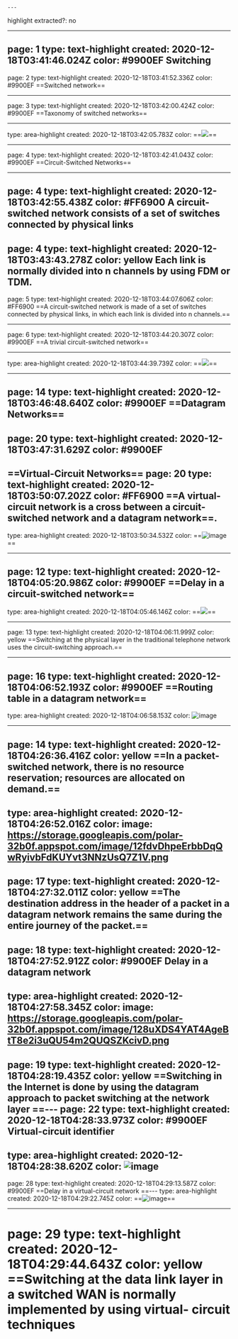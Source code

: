 	---
highlight extracted?: no

---
page: 1
type: text-highlight
created: 2020-12-18T03:41:46.024Z
color: #9900EF
Switching
---
page: 2
type: text-highlight
created: 2020-12-18T03:41:52.336Z
color: #9900EF
==Switched network==

---
page: 3
type: text-highlight
created: 2020-12-18T03:42:00.424Z
color: #9900EF
==Taxonomy of switched networks==

---
type: area-highlight
created: 2020-12-18T03:42:05.783Z
color: 
==![](https://storage.googleapis.com/polar-32b0f.appspot.com/image/12eXTdmNQGZVC33JAQe4bEUmitii6kfwk6rr2vXD.png)==

---
page: 4
type: text-highlight
created: 2020-12-18T03:42:41.043Z
color: #9900EF
==Circuit-Switched Networks==

---
page: 4
type: text-highlight
created: 2020-12-18T03:42:55.438Z
color: #FF6900
A circuit-switched network consists of a set of switches connected by physical links
---
page: 4
type: text-highlight
created: 2020-12-18T03:43:43.278Z
color: yellow
Each link is normally divided into n channels by using FDM or TDM.
---
page: 5
type: text-highlight
created: 2020-12-18T03:44:07.606Z
color: #FF6900
==A circuit-switched network is made of a set of switches connected by physical links, in which  each link is divided into n channels.==

---
page: 6
type: text-highlight
created: 2020-12-18T03:44:20.307Z
color: #9900EF
==A trivial circuit-switched network==

---
type: area-highlight
created: 2020-12-18T03:44:39.739Z
color: 
==![]( https://storage.googleapis.com/polar-32b0f.appspot.com/image/12frXNQQsRpaoAe1fi4Zae6a7ns452r2LLfD76RX.png)==

---
page: 14
type: text-highlight
created: 2020-12-18T03:46:48.640Z
color: #9900EF
==Datagram Networks==
---
page: 20
type: text-highlight
created: 2020-12-18T03:47:31.629Z
color: #9900EF
---
==Virtual-Circuit Networks==
page: 20
type: text-highlight
created: 2020-12-18T03:50:07.202Z
color: #FF6900
==A virtual-circuit network is a cross between a circuit-switched network and a datagram network==.
---
type: area-highlight
created: 2020-12-18T03:50:34.532Z
color: 
==![image](https://storage.googleapis.com/polar-32b0f.appspot.com/image/1yToWpGXUDS5MoLJwDQpNgr5tAFmRotNqJS7r5Kb.png)==

---
page: 12
type: text-highlight
created: 2020-12-18T04:05:20.986Z
color: #9900EF
==Delay in a circuit-switched network==
---
type: area-highlight
created: 2020-12-18T04:05:46.146Z
color: 
==![]( https://storage.googleapis.com/polar-32b0f.appspot.com/image/12TMMuJiQb7MvGnQtY4UR2vFyjWiJDc1NG4i9DGb.png)==

---
page: 13
type: text-highlight
created: 2020-12-18T04:06:11.999Z
color: yellow
==Switching at the physical layer in the traditional telephone network uses the circuit-switching approach.==

---
page: 16
type: text-highlight
created: 2020-12-18T04:06:52.193Z
color: #9900EF
==Routing table in a datagram network==
---
type: area-highlight
created: 2020-12-18T04:06:58.153Z
color: 
![image](https://storage.googleapis.com/polar-32b0f.appspot.com/image/1RvKKWTn34RL3PWqZQ9ijX4eezfunGxG5nunwiLH.png)

---
page: 14
type: text-highlight
created: 2020-12-18T04:26:36.416Z
color: yellow
==In   a   packet-switched   network,   there      is   no resource  reservation;  resources  are  allocated  on demand.==
---
type: area-highlight
created: 2020-12-18T04:26:52.016Z
color: 
image: https://storage.googleapis.com/polar-32b0f.appspot.com/image/12fdvDhpeErbbDqQwRyivbFdKUYvt3NNzUsQ7Z1V.png
---
page: 17
type: text-highlight
created: 2020-12-18T04:27:32.011Z
color: yellow
==The destination address in the header of a packet in a datagram network remains the same during the entire journey of the packet.==
---
page: 18
type: text-highlight
created: 2020-12-18T04:27:52.912Z
color: #9900EF
Delay in a datagram network
---
type: area-highlight
created: 2020-12-18T04:27:58.345Z
color: 
image: https://storage.googleapis.com/polar-32b0f.appspot.com/image/128uXDS4YAT4AgeBtT8e2i3uQU54m2QUQSZKcivD.png
---
page: 19
type: text-highlight
created: 2020-12-18T04:28:19.435Z
color: yellow
==Switching in the Internet is done by using the datagram approach to packet switching at  the network layer
==---
page: 22
type: text-highlight
created: 2020-12-18T04:28:33.973Z
color: #9900EF
Virtual-circuit identifier
---
type: area-highlight
created: 2020-12-18T04:28:38.620Z
color: 
![image](https://storage.googleapis.com/polar-32b0f.appspot.com/image/125XmpLWFQTtMkpzJBTxYjSuXSD3oPv1pkKhqz52.png)
---
page: 28
type: text-highlight
created: 2020-12-18T04:29:13.587Z
color: #9900EF
==Delay in a virtual-circuit network
==---
type: area-highlight
created: 2020-12-18T04:29:22.745Z
color: 
==![image](https://storage.googleapis.com/polar-32b0f.appspot.com/image/1LKFLQMy5u8oJQxBKB3EFzZN9oKiqday9Qut5Df5.png)==

---
page: 29
type: text-highlight
created: 2020-12-18T04:29:44.643Z
color: yellow
==Switching at the data link layer in a switched WAN is normally implemented by using virtual- circuit techniques
==